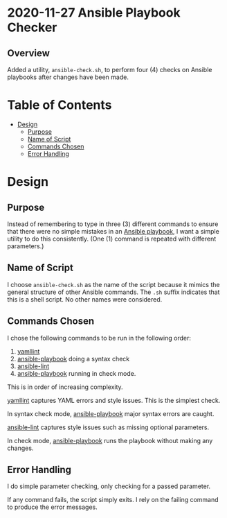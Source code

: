 2020-11-27 Ansible Playbook Checker
===================================

Overview
--------

Added a utility, `ansible-check.sh`, to perform four (4) checks on Ansible
playbooks after changes have been made.

Table of Contents
=================

* [Design](#design)
  * [Purpose](#purpose)
  * [Name of Script](#name-of-script)
  * [Commands Chosen](#commands-chosen)
  * [Error Handling](#error-handling)

Design
======

Purpose
-------

Instead of remembering to type in three (3) different commands to ensure that
there were no simple mistakes in an
[Ansible playbook](https://docs.ansible.com/ansible/latest/user_guide/playbooks_intro.html),
I want a simple utility to do this consistently. (One (1) command is repeated
with different parameters.)

Name of Script
--------------

I choose `ansible-check.sh` as the name of the script because it mimics the
general structure of other Ansible commands. The `.sh` suffix indicates that
this is a shell script. No other names were considered.

Commands Chosen
---------------

I chose the following commands to be run in the following order:
1. [yamllint](https://github.com/adrienverge/yamllint)
1. [ansible-playbook](https://docs.ansible.com/ansible/latest/cli/ansible-playbook.html)
doing a syntax check
1. [ansible-lint](https://ansible-lint.readthedocs.io/en/latest/index.html)
1. [ansible-playbook](https://docs.ansible.com/ansible/latest/cli/ansible-playbook.html)
running in check mode.

This is in order of increasing complexity.

[yamllint](https://github.com/adrienverge/yamllint) captures YAML errors and
style issues. This is the simplest check.

In syntax check mode,
[ansible-playbook](https://docs.ansible.com/ansible/latest/cli/ansible-playbook.html)
major syntax errors are caught.

[ansible-lint](https://ansible-lint.readthedocs.io/en/latest/index.html)
captures style issues such as missing optional parameters.

In check mode,
[ansible-playbook](https://docs.ansible.com/ansible/latest/cli/ansible-playbook.html)
runs the playbook without making any changes.

Error Handling
--------------

I do simple parameter checking, only checking for a passed parameter.

If any command fails, the script simply exits. I rely on the failing command to
produce the error messages.
